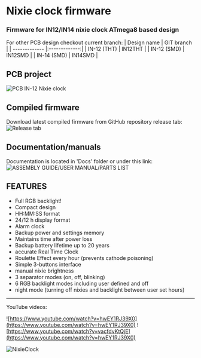 # Nixie clock firmware
### Firmware for IN12/IN14 nixie clock ATmega8 based design

For other PCB design checkout current branch:
| Design name   | GIT branch    |
| ------------- |:-------------:|
| IN-12 (THT)   | IN12THT       |
| IN-12 (SMD)   | IN12SMD       |
| IN-14 (SMD)   | IN14SMD       |

PCB project
------

![PCB IN-12 Nixie clock](https://workspace.circuitmaker.com/Projects/Details/Jakub-Dorda/IN-12-Nixie-clock)

Compiled firmware
------

Download latest compiled firmware from GitHub repository release tab:
![Release tab](https://github.com/jakdor/NixieClock/releases)

Documentation/manuals
------

Documentation is located in 'Docs' folder or under this link:
![ASSEMBLY GUIDE/USER MANUAL/PARTS LIST](https://goo.gl/EqvBFE)

FEATURES
------
* Full RGB backlight!
* Compact design
* HH:MM:SS format
* 24/12 h display format
* Alarm clock
* Backup power and settings memory
* Maintains time after power loss
* Backup battery lifetime up to 20 years
* accurate Real Time Clock
* Roulette Effect every hour (prevents cathode poisoning)
* Simple 3-buttons interface
* manual nixie brightness
* 3 separator modes (on, off, blinking)
* 6 RGB backlight modes including user defined and off
* night mode (turning off nixies and backlight between user set hours)

------

YouTube videos:

![https://www.youtube.com/watch?v=hwEY1RJ39X0](https://www.youtube.com/watch?v=hwEY1RJ39X0)
![https://www.youtube.com/watch?v=vacfdvKtQjE](https://www.youtube.com/watch?v=hwEY1RJ39X0)

![NixieClock](https://i.imgur.com/jiBY5re.jpg)

